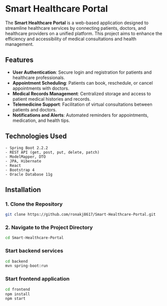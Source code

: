 # Smart Healthcare Portal

The **Smart Healthcare Portal** is a web-based application designed to streamline healthcare services by connecting patients, doctors, and healthcare providers on a unified platform. This project aims to enhance the efficiency and accessibility of medical consultations and health management.

## Features

- **User Authentication**: Secure login and registration for patients and healthcare professionals.
- **Appointment Scheduling**: Patients can book, reschedule, or cancel appointments with doctors.
- **Medical Records Management**: Centralized storage and access to patient medical histories and records.
- **Telemedicine Support**: Facilitation of virtual consultations between patients and doctors.
- **Notifications and Alerts**: Automated reminders for appointments, medication, and health tips.

## Technologies Used

```
- Spring Boot 2.2.2
- REST API (get, post, put, delete, patch)
- ModelMapper, DTO
- JPA, Hibernate
- React
- Bootstrap 4
- Oracle Database 11g
```

## Installation

### 1. Clone the Repository

```bash
git clone https://github.com/ronakj8617/Smart-Healthcare-Portal.git
```

### 2. Navigate to the Project Directory

```bash
cd Smart-Healthcare-Portal
```

### Start backend services

```bash
cd backend
mvn spring-boot:run
```

### Start frontend application

```bash
cd frontend
npm install
npm start

```

